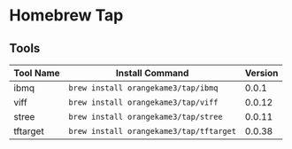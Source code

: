 # Homebrew Tap

## Tools

| Tool Name | Install Command | Version |
|-----------|----------------|---------|
| ibmq | `brew install orangekame3/tap/ibmq` | 0.0.1 |
| viff | `brew install orangekame3/tap/viff` | 0.0.12 |
| stree | `brew install orangekame3/tap/stree` | 0.0.11 |
| tftarget | `brew install orangekame3/tap/tftarget` | 0.0.38 |
